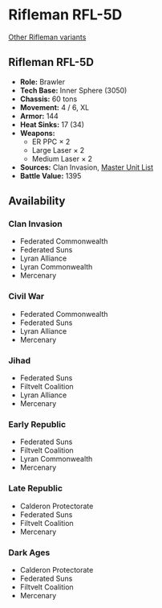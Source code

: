 # Rifleman RFL-5D

[Other Rifleman variants](../rifleman.md)

## Rifleman RFL-5D
- **Role:** Brawler
- **Tech Base:** Inner Sphere (3050)
- **Chassis:** 60 tons
- **Movement:** 4 / 6, XL
- **Armor:** 144
- **Heat Sinks:** 17 (34)
- **Weapons:**
  - ER PPC × 2
  - Large Laser × 2
  - Medium Laser × 2
- **Sources:** Clan Invasion, [Master Unit List](http://masterunitlist.info/Unit/Details/2699/rifleman-rfl-5d)
- **Battle Value:** 1395

## Availability

### Clan Invasion
- Federated Commonwealth
- Federated Suns
- Lyran Alliance
- Lyran Commonwealth
- Mercenary

### Civil War
- Federated Commonwealth
- Federated Suns
- Lyran Alliance
- Mercenary

### Jihad
- Federated Suns
- Filtvelt Coalition
- Lyran Alliance
- Mercenary

### Early Republic
- Federated Suns
- Filtvelt Coalition
- Lyran Commonwealth
- Mercenary

### Late Republic
- Calderon Protectorate
- Federated Suns
- Filtvelt Coalition
- Mercenary

### Dark Ages
- Calderon Protectorate
- Federated Suns
- Filtvelt Coalition
- Mercenary

